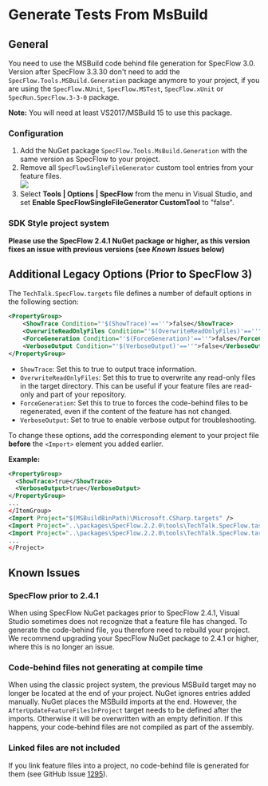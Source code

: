 # Generate Tests From MsBuild

## General

You need to use the MSBuild code behind file generation for SpecFlow 3.0.  
Version after SpecFlow 3.3.30 don't need to add the `SpecFlow.Tools.MSBuild.Generation` package anymore to your project, if you are using the `SpecFlow.NUnit`, `SpecFlow.MSTest`, `SpecFlow.xUnit` or `SpecRun.SpecFlow.3-3-0` package.

**Note:** You will need at least VS2017/MSBuild 15 to use this package.

### Configuration

1. Add the NuGet package `SpecFlow.Tools.MsBuild.Generation` with the same version as SpecFlow to your project.
2. Remove all `SpecFlowSingleFileGenerator` custom tool entries from your feature files.<br><img src=http://www.specflow.org/screenshots/CustomTool.png>
3. Select <b>Tools | Options | SpecFlow</b> from the menu in Visual Studio, and set <b>Enable SpecFlowSingleFileGenerator CustomTool</b> to "false".

### SDK Style project system

<b>Please use the SpecFlow 2.4.1 NuGet package or higher, as this version fixes an issue with previous versions (see *Known Issues* below)</b>
<!--
1. Add the NuGet package `SpecFlow.Tools.MsBuild.Generation` with the same version as SpecFlow to your project.
2. Remove all `SpecFlowSingleFileGenerator` custom tool entries from your feature files.<br><img src=http://www.specflow.org/screenshots/CustomTool.png>
-->

## Additional Legacy Options (Prior to SpecFlow 3)

The `TechTalk.SpecFlow.targets` file defines a number of default options in the following section:

```xml
<PropertyGroup>
    <ShowTrace Condition="'$(ShowTrace)'==''">false</ShowTrace>
    <OverwriteReadOnlyFiles Condition="'$(OverwriteReadOnlyFiles)'==''">false</OverwriteReadOnlyFiles>
    <ForceGeneration Condition="'$(ForceGeneration)'==''">false</ForceGeneration>
    <VerboseOutput Condition="'$(VerboseOutput)'==''">false</VerboseOutput>
</PropertyGroup>
```

* `ShowTrace`: Set this to true to output trace information.
* `OverwriteReadOnlyFiles`: Set this to true to overwrite any read-only files in the target directory. This can be useful if your feature files are read-only and part of your repository.
* `ForceGeneration`: Set this to true to forces the code-behind files to be regenerated, even if the content of the feature has not changed. 
* `VerboseOutput`: Set to true to enable verbose output for troubleshooting.

To change these options, add the corresponding element to your project file **before** the `<Import>` element you added earlier.

**Example:**

```xml
<PropertyGroup>
  <ShowTrace>true</ShowTrace>
  <VerboseOutput>true</VerboseOutput>
</PropertyGroup>
...
</ItemGroup>
<Import Project="$(MSBuildBinPath)\Microsoft.CSharp.targets" />
<Import Project="..\packages\SpecFlow.2.2.0\tools\TechTalk.SpecFlow.tasks"  Condition="Exists('..\packages\SpecFlow.2.2.0\tools\TechTalk.SpecFlow.tasks')" />
<Import Project="..\packages\SpecFlow.2.2.0\tools\TechTalk.SpecFlow.targets" Condition="Exists('..\packages\SpecFlow.2.2.0\tools\TechTalk.SpecFlow.targets')" />
...
</Project>
```

## Known Issues

### SpecFlow prior to 2.4.1

When using SpecFlow NuGet packages prior to SpecFlow 2.4.1, Visual Studio sometimes does not recognize that a feature file has changed. To generate the code-behind file, you therefore need to rebuild your project. We recommend upgrading your SpecFlow NuGet package to 2.4.1 or higher, where this is no longer an issue.

### Code-behind files not generating at compile time

When using the classic project system, the previous MSBuild target may no longer be located at the end of your project. NuGet ignores entries added manually. NuGet places the MSBuild imports at the end.  However, the `AfterUpdateFeatureFilesInProject` target needs to be defined after the imports. Otherwise it will be overwritten with an empty definition. If this happens, your code-behind files are not compiled as part of the assembly.

### Linked files are not included

If you link feature files into a project, no code-behind file is generated for them (see GitHub Issue [1295](https://github.com/techtalk/SpecFlow/issues/1295)).
